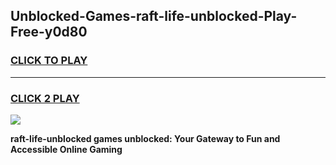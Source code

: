 
## Unblocked-Games-raft-life-unblocked-Play-Free-y0d80
<h3>
<a href="https://premium76.site?title=raft-life-unblocked&ref=19M">CLICK TO PLAY</a></h3>
<hr>

<h3>
<a href="https://premium76.site?title=raft-life-unblocked&ref=19M">CLICK 2 PLAY</a>
  
</h3>

<a href="https://premium76.site?title=raft-life-unblocked&ref=19M"><img src="https://clearcache.store/games.png"></a>


**raft-life-unblocked games unblocked: Your Gateway to Fun and Accessible Online Gaming**
